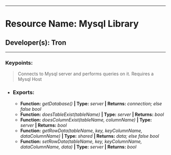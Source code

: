 ***
# Resource Name: Mysql Library
## Developer(s): Tron
***

### Keypoints:
> Connects to Mysql server and performs queries on it. Requires a Mysql Host

- ### Exports:
  - **Function:** _getDatabase()_ **| Type:** _server_ **| Returns:** _connection; else false bool_
  - **Function:** _doesTableExist(tableName)_ **| Type:** _server_ **| Returns:** _bool_
  - **Function:** _doesColumnExist(tableName, columnName)_ **| Type:** _server_ **| Returns:** _bool_
  - **Function:** _getRowData(tableName, key, keyColumnName, dataColumnName)_ **| Type:** _shared_ **| Returns:** _data; else false bool_
  - **Function:** _setRowData(tableName, key, keyColumnName, dataColumnName, data)_ **| Type:** _server_ **| Returns:** _bool_
